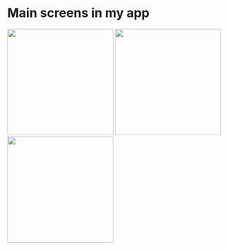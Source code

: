 # Main screens in my app
<img src ="https://user-images.githubusercontent.com/41009575/56111696-12aa0e80-5f83-11e9-9c10-69ef699391f6.png" width = "240"> <img src ="https://user-images.githubusercontent.com/41009575/56111699-15a4ff00-5f83-11e9-9086-2601c714c962.png" width = "240"> <img src ="https://user-images.githubusercontent.com/41009575/56111702-176ec280-5f83-11e9-94a9-fd4ead57032e.png" width = "240"> 
